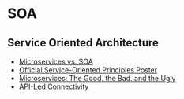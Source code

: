 # SOA



## Service Oriented Architecture

- [Microservices vs. SOA](https://dzone.com/articles/microservices-vs-soa-is-there-any-difference-at-al) 
- [Official Service-Oriented Principles Poster](http://serviceorientation.com/static/pdf/SOA_Principles_Poster.pdf)
- [Microservices: The Good, the Bad, and the Ugly](https://dzone.com/articles/microservices-the-good-the-bad-and-the-ugly)
- [API-Led Connectivity](https://dzone.com/articles/api-led-connectivity-with-mule)
